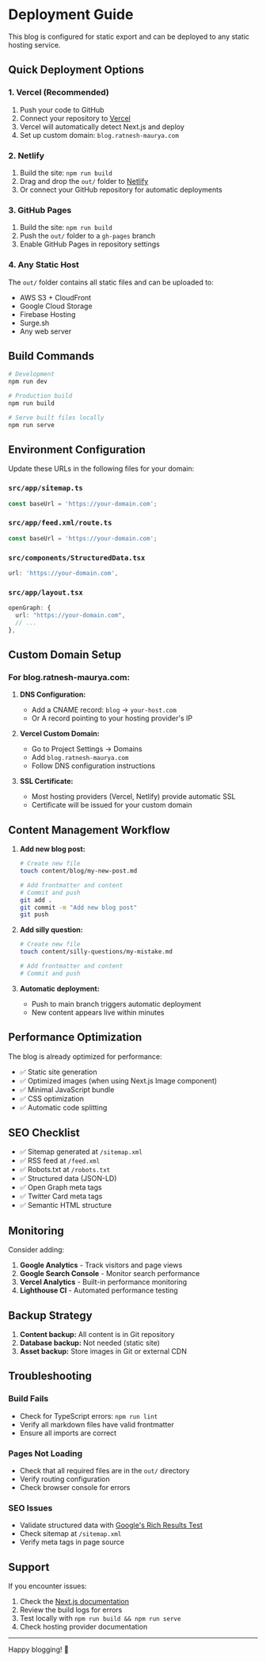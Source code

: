 # Deployment Guide

This blog is configured for static export and can be deployed to any static hosting service.

## Quick Deployment Options

### 1. Vercel (Recommended)

1. Push your code to GitHub
2. Connect your repository to [Vercel](https://vercel.com)
3. Vercel will automatically detect Next.js and deploy
4. Set up custom domain: `blog.ratnesh-maurya.com`

### 2. Netlify

1. Build the site: `npm run build`
2. Drag and drop the `out/` folder to [Netlify](https://netlify.com)
3. Or connect your GitHub repository for automatic deployments

### 3. GitHub Pages

1. Build the site: `npm run build`
2. Push the `out/` folder to a `gh-pages` branch
3. Enable GitHub Pages in repository settings

### 4. Any Static Host

The `out/` folder contains all static files and can be uploaded to:
- AWS S3 + CloudFront
- Google Cloud Storage
- Firebase Hosting
- Surge.sh
- Any web server

## Build Commands

```bash
# Development
npm run dev

# Production build
npm run build

# Serve built files locally
npm run serve
```

## Environment Configuration

Update these URLs in the following files for your domain:

### `src/app/sitemap.ts`
```typescript
const baseUrl = 'https://your-domain.com';
```

### `src/app/feed.xml/route.ts`
```typescript
const baseUrl = 'https://your-domain.com';
```

### `src/components/StructuredData.tsx`
```typescript
url: 'https://your-domain.com',
```

### `src/app/layout.tsx`
```typescript
openGraph: {
  url: "https://your-domain.com",
  // ...
},
```

## Custom Domain Setup

### For blog.ratnesh-maurya.com:

1. **DNS Configuration:**
   - Add a CNAME record: `blog` → `your-host.com`
   - Or A record pointing to your hosting provider's IP

2. **Vercel Custom Domain:**
   - Go to Project Settings → Domains
   - Add `blog.ratnesh-maurya.com`
   - Follow DNS configuration instructions

3. **SSL Certificate:**
   - Most hosting providers (Vercel, Netlify) provide automatic SSL
   - Certificate will be issued for your custom domain

## Content Management Workflow

1. **Add new blog post:**
   ```bash
   # Create new file
   touch content/blog/my-new-post.md
   
   # Add frontmatter and content
   # Commit and push
   git add .
   git commit -m "Add new blog post"
   git push
   ```

2. **Add silly question:**
   ```bash
   # Create new file
   touch content/silly-questions/my-mistake.md
   
   # Add frontmatter and content
   # Commit and push
   ```

3. **Automatic deployment:**
   - Push to main branch triggers automatic deployment
   - New content appears live within minutes

## Performance Optimization

The blog is already optimized for performance:

- ✅ Static site generation
- ✅ Optimized images (when using Next.js Image component)
- ✅ Minimal JavaScript bundle
- ✅ CSS optimization
- ✅ Automatic code splitting

## SEO Checklist

- ✅ Sitemap generated at `/sitemap.xml`
- ✅ RSS feed at `/feed.xml`
- ✅ Robots.txt at `/robots.txt`
- ✅ Structured data (JSON-LD)
- ✅ Open Graph meta tags
- ✅ Twitter Card meta tags
- ✅ Semantic HTML structure

## Monitoring

Consider adding:

1. **Google Analytics** - Track visitors and page views
2. **Google Search Console** - Monitor search performance
3. **Vercel Analytics** - Built-in performance monitoring
4. **Lighthouse CI** - Automated performance testing

## Backup Strategy

1. **Content backup:** All content is in Git repository
2. **Database backup:** Not needed (static site)
3. **Asset backup:** Store images in Git or external CDN

## Troubleshooting

### Build Fails
- Check for TypeScript errors: `npm run lint`
- Verify all markdown files have valid frontmatter
- Ensure all imports are correct

### Pages Not Loading
- Check that all required files are in the `out/` directory
- Verify routing configuration
- Check browser console for errors

### SEO Issues
- Validate structured data with [Google's Rich Results Test](https://search.google.com/test/rich-results)
- Check sitemap at `/sitemap.xml`
- Verify meta tags in page source

## Support

If you encounter issues:

1. Check the [Next.js documentation](https://nextjs.org/docs)
2. Review the build logs for errors
3. Test locally with `npm run build && npm run serve`
4. Check hosting provider documentation

---

Happy blogging! 🚀
